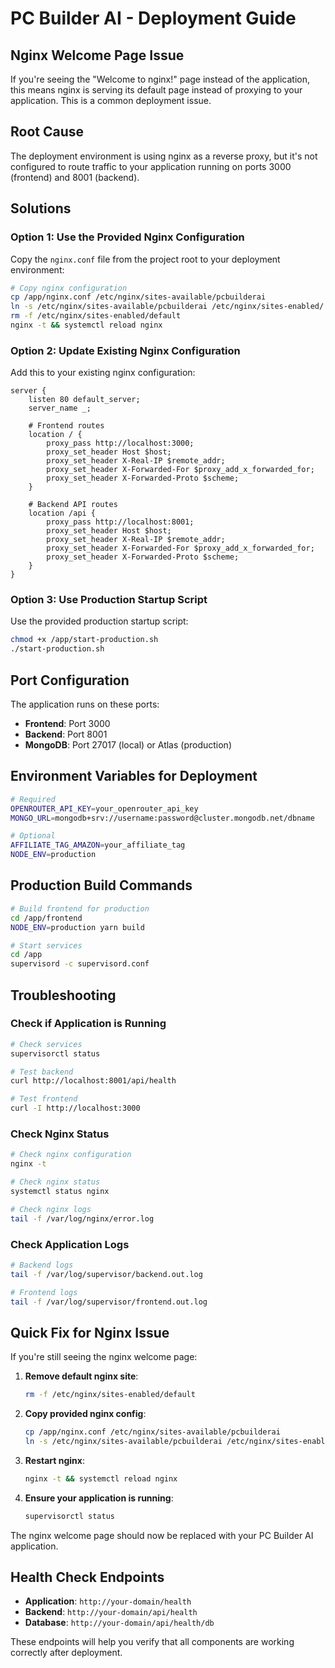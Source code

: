 # PC Builder AI - Deployment Guide

## Nginx Welcome Page Issue

If you're seeing the "Welcome to nginx!" page instead of the application, this means nginx is serving its default page instead of proxying to your application. This is a common deployment issue.

## Root Cause
The deployment environment is using nginx as a reverse proxy, but it's not configured to route traffic to your application running on ports 3000 (frontend) and 8001 (backend).

## Solutions

### Option 1: Use the Provided Nginx Configuration
Copy the `nginx.conf` file from the project root to your deployment environment:

```bash
# Copy nginx configuration
cp /app/nginx.conf /etc/nginx/sites-available/pcbuilderai
ln -s /etc/nginx/sites-available/pcbuilderai /etc/nginx/sites-enabled/
rm -f /etc/nginx/sites-enabled/default
nginx -t && systemctl reload nginx
```

### Option 2: Update Existing Nginx Configuration
Add this to your existing nginx configuration:

```nginx
server {
    listen 80 default_server;
    server_name _;
    
    # Frontend routes
    location / {
        proxy_pass http://localhost:3000;
        proxy_set_header Host $host;
        proxy_set_header X-Real-IP $remote_addr;
        proxy_set_header X-Forwarded-For $proxy_add_x_forwarded_for;
        proxy_set_header X-Forwarded-Proto $scheme;
    }
    
    # Backend API routes
    location /api {
        proxy_pass http://localhost:8001;
        proxy_set_header Host $host;
        proxy_set_header X-Real-IP $remote_addr;
        proxy_set_header X-Forwarded-For $proxy_add_x_forwarded_for;
        proxy_set_header X-Forwarded-Proto $scheme;
    }
}
```

### Option 3: Use Production Startup Script
Use the provided production startup script:

```bash
chmod +x /app/start-production.sh
./start-production.sh
```

## Port Configuration
The application runs on these ports:
- **Frontend**: Port 3000
- **Backend**: Port 8001
- **MongoDB**: Port 27017 (local) or Atlas (production)

## Environment Variables for Deployment
```bash
# Required
OPENROUTER_API_KEY=your_openrouter_api_key
MONGO_URL=mongodb+srv://username:password@cluster.mongodb.net/dbname

# Optional
AFFILIATE_TAG_AMAZON=your_affiliate_tag
NODE_ENV=production
```

## Production Build Commands
```bash
# Build frontend for production
cd /app/frontend
NODE_ENV=production yarn build

# Start services
cd /app
supervisord -c supervisord.conf
```

## Troubleshooting

### Check if Application is Running
```bash
# Check services
supervisorctl status

# Test backend
curl http://localhost:8001/api/health

# Test frontend
curl -I http://localhost:3000
```

### Check Nginx Status
```bash
# Check nginx configuration
nginx -t

# Check nginx status
systemctl status nginx

# Check nginx logs
tail -f /var/log/nginx/error.log
```

### Check Application Logs
```bash
# Backend logs
tail -f /var/log/supervisor/backend.out.log

# Frontend logs
tail -f /var/log/supervisor/frontend.out.log
```

## Quick Fix for Nginx Issue

If you're still seeing the nginx welcome page:

1. **Remove default nginx site**:
   ```bash
   rm -f /etc/nginx/sites-enabled/default
   ```

2. **Copy provided nginx config**:
   ```bash
   cp /app/nginx.conf /etc/nginx/sites-available/pcbuilderai
   ln -s /etc/nginx/sites-available/pcbuilderai /etc/nginx/sites-enabled/
   ```

3. **Restart nginx**:
   ```bash
   nginx -t && systemctl reload nginx
   ```

4. **Ensure your application is running**:
   ```bash
   supervisorctl status
   ```

The nginx welcome page should now be replaced with your PC Builder AI application.

## Health Check Endpoints
- **Application**: `http://your-domain/health`
- **Backend**: `http://your-domain/api/health`
- **Database**: `http://your-domain/api/health/db`

These endpoints will help you verify that all components are working correctly after deployment.